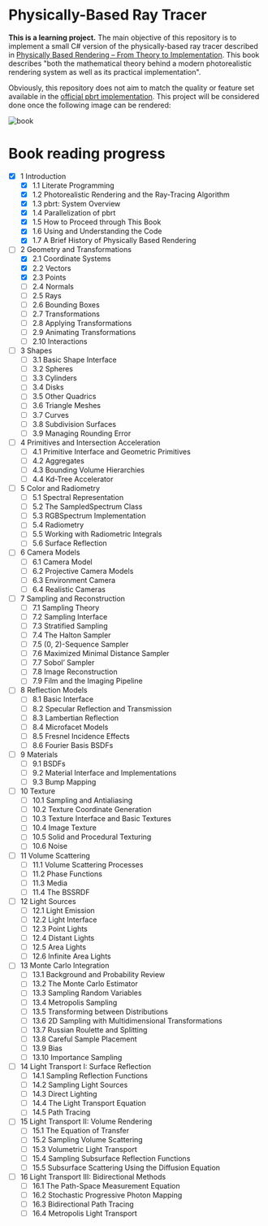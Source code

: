 # Physically-Based Ray Tracer
**This is a learning project.** The main objective of this repository is to implement a small C# version of the physically-based ray tracer described in [Physically Based Rendering – From Theory to Implementation](https://www.pbr-book.org/). This book describes "both the mathematical theory behind a modern photorealistic rendering system as well as its practical implementation".

Obviously, this repository does not aim to match the quality or feature set available in the [official pbrt implementation](https://github.com/mmp/pbrt-v3). This project will be considered done once the following image can be rendered:

![book](https://pbrt.org/scenes-v3_images/book.jpg)

# Book reading progress

- [x] 1 Introduction
  - [x] 1.1 Literate Programming
  - [x] 1.2 Photorealistic Rendering and the Ray-Tracing Algorithm
  - [x] 1.3 pbrt: System Overview
  - [x] 1.4 Parallelization of pbrt
  - [x] 1.5 How to Proceed through This Book
  - [x] 1.6 Using and Understanding the Code
  - [x] 1.7 A Brief History of Physically Based Rendering
  
- [ ] 2 Geometry and Transformations
  - [x] 2.1 Coordinate Systems
  - [x] 2.2 Vectors
  - [x] 2.3 Points
  - [ ] 2.4 Normals
  - [ ] 2.5 Rays
  - [ ] 2.6 Bounding Boxes
  - [ ] 2.7 Transformations
  - [ ] 2.8 Applying Transformations
  - [ ] 2.9 Animating Transformations
  - [ ] 2.10 Interactions
- [ ] 3 Shapes
  - [ ] 3.1 Basic Shape Interface
  - [ ] 3.2 Spheres
  - [ ] 3.3 Cylinders
  - [ ] 3.4 Disks
  - [ ] 3.5 Other Quadrics
  - [ ] 3.6 Triangle Meshes
  - [ ] 3.7 Curves
  - [ ] 3.8 Subdivision Surfaces
  - [ ] 3.9 Managing Rounding Error
- [ ] 4 Primitives and Intersection Acceleration
  - [ ] 4.1 Primitive Interface and Geometric Primitives
  - [ ] 4.2 Aggregates
  - [ ] 4.3 Bounding Volume Hierarchies
  - [ ] 4.4 Kd-Tree Accelerator

- [ ] 5 Color and Radiometry
  - [ ] 5.1 Spectral Representation
  - [ ] 5.2 The SampledSpectrum Class
  - [ ] 5.3 RGBSpectrum Implementation
  - [ ] 5.4 Radiometry
  - [ ] 5.5 Working with Radiometric Integrals
  - [ ] 5.6 Surface Reflection
- [ ] 6 Camera Models
  - [ ] 6.1 Camera Model
  - [ ] 6.2 Projective Camera Models
  - [ ] 6.3 Environment Camera
  - [ ] 6.4 Realistic Cameras
- [ ] 7 Sampling and Reconstruction
  - [ ] 7.1 Sampling Theory
  - [ ] 7.2 Sampling Interface
  - [ ] 7.3 Stratified Sampling
  - [ ] 7.4 The Halton Sampler
  - [ ] 7.5 (0, 2)-Sequence Sampler
  - [ ] 7.6 Maximized Minimal Distance Sampler
  - [ ] 7.7 Sobol’ Sampler
  - [ ] 7.8 Image Reconstruction
  - [ ] 7.9 Film and the Imaging Pipeline

- [ ] 8 Reflection Models
  - [ ] 8.1 Basic Interface
  - [ ] 8.2 Specular Reflection and Transmission
  - [ ] 8.3 Lambertian Reflection
  - [ ] 8.4 Microfacet Models
  - [ ] 8.5 Fresnel Incidence Effects
  - [ ] 8.6 Fourier Basis BSDFs
- [ ] 9 Materials
  - [ ] 9.1 BSDFs
  - [ ] 9.2 Material Interface and Implementations
  - [ ] 9.3 Bump Mapping
- [ ] 10 Texture
  - [ ] 10.1 Sampling and Antialiasing
  - [ ] 10.2 Texture Coordinate Generation
  - [ ] 10.3 Texture Interface and Basic Textures
  - [ ] 10.4 Image Texture
  - [ ] 10.5 Solid and Procedural Texturing
  - [ ] 10.6 Noise
- [ ] 11 Volume Scattering
  - [ ] 11.1 Volume Scattering Processes
  - [ ] 11.2 Phase Functions
  - [ ] 11.3 Media
  - [ ] 11.4 The BSSRDF
- [ ] 12 Light Sources
  - [ ] 12.1 Light Emission
  - [ ] 12.2 Light Interface
  - [ ] 12.3 Point Lights
  - [ ] 12.4 Distant Lights
  - [ ] 12.5 Area Lights
  - [ ] 12.6 Infinite Area Lights

- [ ] 13 Monte Carlo Integration
  - [ ] 13.1 Background and Probability Review
  - [ ] 13.2 The Monte Carlo Estimator
  - [ ] 13.3 Sampling Random Variables
  - [ ] 13.4 Metropolis Sampling
  - [ ] 13.5 Transforming between Distributions
  - [ ] 13.6 2D Sampling with Multidimensional Transformations
  - [ ] 13.7 Russian Roulette and Splitting
  - [ ] 13.8 Careful Sample Placement
  - [ ] 13.9 Bias
  - [ ] 13.10 Importance Sampling
- [ ] 14 Light Transport I: Surface Reflection
  - [ ] 14.1 Sampling Reflection Functions
  - [ ] 14.2 Sampling Light Sources
  - [ ] 14.3 Direct Lighting
  - [ ] 14.4 The Light Transport Equation
  - [ ] 14.5 Path Tracing
- [ ] 15 Light Transport II: Volume Rendering
  - [ ] 15.1 The Equation of Transfer
  - [ ] 15.2 Sampling Volume Scattering
  - [ ] 15.3 Volumetric Light Transport
  - [ ] 15.4 Sampling Subsurface Reflection Functions
  - [ ] 15.5 Subsurface Scattering Using the Diffusion Equation
- [ ] 16 Light Transport III: Bidirectional Methods
  - [ ] 16.1 The Path-Space Measurement Equation
  - [ ] 16.2 Stochastic Progressive Photon Mapping
  - [ ] 16.3 Bidirectional Path Tracing
  - [ ] 16.4 Metropolis Light Transport
